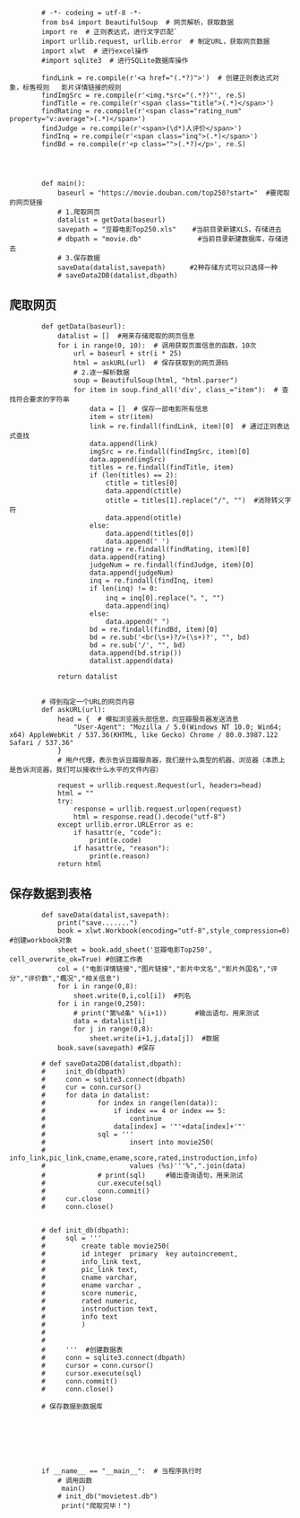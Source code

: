             # -*- codeing = utf-8 -*-
            from bs4 import BeautifulSoup  # 网页解析，获取数据
            import re  # 正则表达式，进行文字匹配`
            import urllib.request, urllib.error  # 制定URL，获取网页数据
            import xlwt  # 进行excel操作
            #import sqlite3  # 进行SQLite数据库操作

            findLink = re.compile(r'<a href="(.*?)">')  # 创建正则表达式对象，标售规则   影片详情链接的规则
            findImgSrc = re.compile(r'<img.*src="(.*?)"', re.S)
            findTitle = re.compile(r'<span class="title">(.*)</span>')
            findRating = re.compile(r'<span class="rating_num" property="v:average">(.*)</span>')
            findJudge = re.compile(r'<span>(\d*)人评价</span>')
            findInq = re.compile(r'<span class="inq">(.*)</span>')
            findBd = re.compile(r'<p class="">(.*?)</p>', re.S)




            def main():
                baseurl = "https://movie.douban.com/top250?start="  #要爬取的网页链接
                # 1.爬取网页
                datalist = getData(baseurl)
                savepath = "豆瓣电影Top250.xls"    #当前目录新建XLS，存储进去
                # dbpath = "movie.db"              #当前目录新建数据库，存储进去
                # 3.保存数据
                saveData(datalist,savepath)      #2种存储方式可以只选择一种
                # saveData2DB(datalist,dbpath)



##  爬取网页  ##
            def getData(baseurl):
                datalist = []  #用来存储爬取的网页信息
                for i in range(0, 10):  # 调用获取页面信息的函数，10次
                    url = baseurl + str(i * 25)
                    html = askURL(url)  # 保存获取到的网页源码
                    # 2.逐一解析数据
                    soup = BeautifulSoup(html, "html.parser")
                    for item in soup.find_all('div', class_="item"):  # 查找符合要求的字符串
                        data = []  # 保存一部电影所有信息
                        item = str(item)
                        link = re.findall(findLink, item)[0]  # 通过正则表达式查找
                        data.append(link)
                        imgSrc = re.findall(findImgSrc, item)[0]
                        data.append(imgSrc)
                        titles = re.findall(findTitle, item)
                        if (len(titles) == 2):
                            ctitle = titles[0]
                            data.append(ctitle)
                            otitle = titles[1].replace("/", "")  #消除转义字符
                            data.append(otitle)
                        else:
                            data.append(titles[0])
                            data.append(' ')
                        rating = re.findall(findRating, item)[0]
                        data.append(rating)
                        judgeNum = re.findall(findJudge, item)[0]
                        data.append(judgeNum)
                        inq = re.findall(findInq, item)
                        if len(inq) != 0:
                            inq = inq[0].replace("。", "")
                            data.append(inq)
                        else:
                            data.append(" ")
                        bd = re.findall(findBd, item)[0]
                        bd = re.sub('<br(\s+)?/>(\s+)?', "", bd)
                        bd = re.sub('/', "", bd)
                        data.append(bd.strip())
                        datalist.append(data)

                return datalist


            # 得到指定一个URL的网页内容
            def askURL(url):
                head = {  # 模拟浏览器头部信息，向豆瓣服务器发送消息
                    "User-Agent": "Mozilla / 5.0(Windows NT 10.0; Win64; x64) AppleWebKit / 537.36(KHTML, like Gecko) Chrome / 80.0.3987.122  Safari / 537.36"
                }
                # 用户代理，表示告诉豆瓣服务器，我们是什么类型的机器、浏览器（本质上是告诉浏览器，我们可以接收什么水平的文件内容）

                request = urllib.request.Request(url, headers=head)
                html = ""
                try:
                    response = urllib.request.urlopen(request)
                    html = response.read().decode("utf-8")
                except urllib.error.URLError as e:
                    if hasattr(e, "code"):
                        print(e.code)
                    if hasattr(e, "reason"):
                        print(e.reason)
                return html


## 保存数据到表格  ##
            def saveData(datalist,savepath):
                print("save.......")
                book = xlwt.Workbook(encoding="utf-8",style_compression=0) #创建workbook对象
                sheet = book.add_sheet('豆瓣电影Top250', cell_overwrite_ok=True) #创建工作表
                col = ("电影详情链接","图片链接","影片中文名","影片外国名","评分","评价数","概况","相关信息")
                for i in range(0,8):
                    sheet.write(0,i,col[i])  #列名
                for i in range(0,250):
                    # print("第%d条" %(i+1))       #输出语句，用来测试
                    data = datalist[i]
                    for j in range(0,8):
                        sheet.write(i+1,j,data[j])  #数据
                book.save(savepath) #保存

            # def saveData2DB(datalist,dbpath):
            #     init_db(dbpath)
            #     conn = sqlite3.connect(dbpath)
            #     cur = conn.cursor()
            #     for data in datalist:
            #             for index in range(len(data)):
            #                 if index == 4 or index == 5:
            #                     continue
            #                 data[index] = '"'+data[index]+'"'
            #             sql = '''
            #                     insert into movie250(
            #                     info_link,pic_link,cname,ename,score,rated,instroduction,info)
            #                     values (%s)'''%",".join(data)
            #             # print(sql)     #输出查询语句，用来测试
            #             cur.execute(sql)
            #             conn.commit()
            #     cur.close
            #     conn.close()


            # def init_db(dbpath):
            #     sql = '''
            #         create table movie250(
            #         id integer  primary  key autoincrement,
            #         info_link text,
            #         pic_link text,
            #         cname varchar,
            #         ename varchar ,
            #         score numeric,
            #         rated numeric,
            #         instroduction text,
            #         info text
            #         )
            #
            #
            #     '''  #创建数据表
            #     conn = sqlite3.connect(dbpath)
            #     cursor = conn.cursor()
            #     cursor.execute(sql)
            #     conn.commit()
            #     conn.close()

            # 保存数据到数据库







            if __name__ == "__main__":  # 当程序执行时
                # 调用函数
                 main()
                # init_db("movietest.db")
                 print("爬取完毕！")

